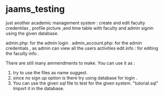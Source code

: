 # jaams_testing
just another academic management system :
create and edit faculty credentilas , profile picture ,and time table with faculty and admin signin
using the given database.

admin.php: for the admin login . admin_account.php: for the admin credentials , as admin can view all the users activities
edit.info : for editing the faculty info .

There are still many ammendments to make. You can use it as :

  1.  try to use the files as name suggest.
  2. since no sign up option is there try using database for login .
  3. You can use the given sql file to test for the given system. "tutorial.sql" Import it in the database.

